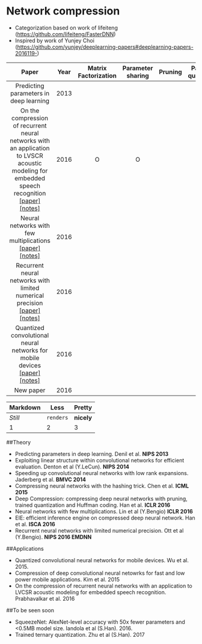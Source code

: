# Network compression

- Categorization based on work of lifeiteng (https://github.com/lifeiteng/FasterDNN)
- Inspired by work of Yunjey Choi (https://github.com/yunjey/deeplearning-papers#deeplearning-papers-2016119-)




| Paper         | Year  | Matrix Factorization | Parameter sharing | Pruning | Parameter quantization | S/W | H/W | DNN type |
| :-----------: |:-----:|:--------------------:|:-----------------:|:-------:|:----------------------:|:---:|:---:|:--------:|
| Predicting parameters in deep learning | 2013 | | | | | | | **CNN** | 
| On the compression of recurrent neural networks with an application to LVSCR acoustic modeling for embedded speech recognition [[paper]](https://arxiv.org/pdf/1603.08042.pdf) [[notes]](https://github.com/mjc92/studies/blob/master/notes/On_the_compression_of_recurrent_neural_networks_with_an_application_to_lvcsr_acoustic_modeling_for_embedded_speech_recognition.md) | 2016 | O | O | | | | | **RNN** |
| Neural networks with few multiplications [[paper]](https://arxiv.org/pdf/1510.03009v3.pdf) [[notes]](https://github.com/mjc92/studies/blob/master/notes/Neural_networks_with_few_multiplications.md) | 2016 |  | | | O | | | **CNN** |
| Recurrent neural networks with limited numerical precision [[paper]](https://arxiv.org/pdf/1608.06902v1.pdf) [[notes]](https://github.com/mjc92/studies/blob/master/notes/Recurrent_neural_networks_with_limited_numerical_precision.md) | 2016 |  | | |O| | | **RNN** |
| Quantized convolutional neural networks for mobile devices [[paper]](https://arxiv.org/pdf/1512.06473v3.pdf) [[notes]](https://github.com/mjc92/studies/blob/master/notes/Quantized_convolutional_neural_networks_for_mobile_devices.md) | 2016 |  | | |O| | | **CNN** |
| New paper | 2016 | | | | | | | **CNN** |

Markdown | Less | Pretty
--- | --- | ---
*Still* | `renders` | **nicely**
1 | 2 | 3

##Theory
- Predicting parameters in deep learning. Denil et al. **NIPS 2013**
- Exploiting linear structure within convolutional networks for efficient evaluation. Denton et al (Y.LeCun). **NIPS 2014**
- Speeding up convolutional neural networks with low rank expansions. Jaderberg et al. **BMVC 2014**
- Compressing neural networks with the hashing trick. Chen et al. **ICML 2015**
- Deep Compression: compressing deep neural networks with pruning, trained quantization and Huffman coding. Han et al. **ICLR 2016**
- Neural networks with few multiplications. Lin et al (Y.Bengio) **ICLR 2016**
- EIE: efficient inference engine on compressed deep neural network. Han et al. **ISCA 2016**
- Recurrent neural networks with limited numerical precision. Ott et al (Y.Bengio). **NIPS 2016 EMDNN**

##Applications
- Quantized convolutional neural networks for mobile devices. Wu et al. 2015.
- Compression of deep convolutional neural netowrks for fast and low power mobile applications. Kim et al. 2015
- On the compression of recurrent neural networks with an application to LVCSR acoustic modeling for embedded speech recognition.
Prabhavalkar et al. 2016

##To be seen soon
- SqueezeNet: AlexNet-level accuracy with 50x fewer parameters and <0.5MB model size. Iandola et al (S.Han). 2016.
- Trained ternary quantization. Zhu et al (S.Han). 2017
